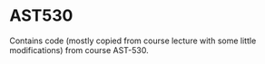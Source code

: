 # AST530

Contains code (mostly copied from course lecture with some little modifications) from course AST-530.
